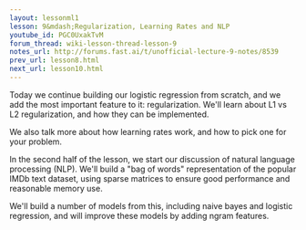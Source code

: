 ```yaml
---
layout: lessonml1
lesson: 9&mdash;Regularization, Learning Rates and NLP
youtube_id: PGC0UxakTvM 
forum_thread: wiki-lesson-thread-lesson-9
notes_url: http://forums.fast.ai/t/unofficial-lecture-9-notes/8539
prev_url: lesson8.html
next_url: lesson10.html
---
```

Today we continue building our logistic regression from scratch, and we add the most important feature to it: regularization. We'll learn about L1 vs L2 regularization, and how they can be implemented.

We also talk more about how learning rates work, and how to pick one for your problem.

In the second half of the lesson, we start our discussion of natural language processing (NLP). We'll build a "bag of words" representation of the popular IMDb text dataset, using sparse matrices to ensure good performance and reasonable memory use.

We'll build a number of models from this, including naive bayes and logistic regression, and will improve these models by adding ngram features.